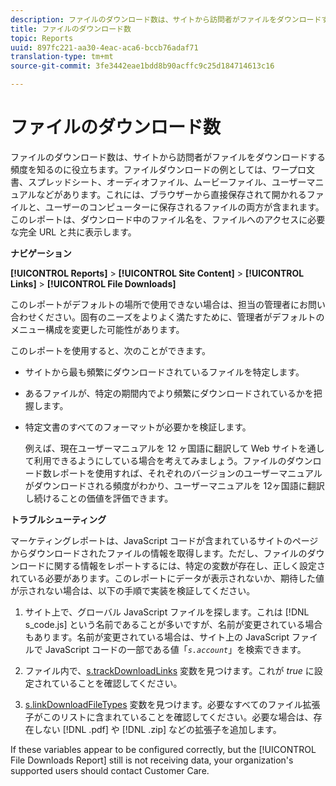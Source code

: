 ```yaml
---
description: ファイルのダウンロード数は、サイトから訪問者がファイルをダウンロードする頻度を知るのに役立ちます。ファイルダウンロードの例としては、ワープロ文書、スプレッドシート、オーディオファイル、ムービーファイル、ユーザーマニュアルなどがあります。これには、ブラウザーから直接保存されて開かれるファイルと、ユーザーのコンピューターに保存されるファイルの両方が含まれます。このレポートは、ダウンロード中のファイル名を、ファイルへのアクセスに必要な完全 URL と共に表示します。
title: ファイルのダウンロード数
topic: Reports
uuid: 897fc221-aa30-4eac-aca6-bccb76adaf71
translation-type: tm+mt
source-git-commit: 3fe3442eae1bdd8b90acffc9c25d184714613c16

---
```



# ファイルのダウンロード数

ファイルのダウンロード数は、サイトから訪問者がファイルをダウンロードする頻度を知るのに役立ちます。ファイルダウンロードの例としては、ワープロ文書、スプレッドシート、オーディオファイル、ムービーファイル、ユーザーマニュアルなどがあります。これには、ブラウザーから直接保存されて開かれるファイルと、ユーザーのコンピューターに保存されるファイルの両方が含まれます。このレポートは、ダウンロード中のファイル名を、ファイルへのアクセスに必要な完全 URL と共に表示します。

**ナビゲーション**

**[!UICONTROL Reports]** > **[!UICONTROL Site Content]** > **[!UICONTROL Links]** > **[!UICONTROL File Downloads]**

このレポートがデフォルトの場所で使用できない場合は、担当の管理者にお問い合わせください。固有のニーズをよりよく満たすために、管理者がデフォルトのメニュー構成を変更した可能性があります。

このレポートを使用すると、次のことができます。

* サイトから最も頻繁にダウンロードされているファイルを特定します。
* あるファイルが、特定の期間内でより頻繁にダウンロードされているかを把握します。
* 特定文書のすべてのフォーマットが必要かを検証します。

   例えば、現在ユーザーマニュアルを 12 ヶ国語に翻訳して Web サイトを通して利用できるようにしている場合を考えてみましょう。ファイルのダウンロード数レポートを使用すれば、それぞれのバージョンのユーザーマニュアルがダウンロードされる頻度がわかり、ユーザーマニュアルを 12ヶ国語に翻訳し続けることの価値を評価できます。

**トラブルシューティング**

マーケティングレポートは、JavaScript コードが含まれているサイトのページからダウンロードされたファイルの情報を取得します。ただし、ファイルのダウンロードに関する情報をレポートするには、特定の変数が存在し、正しく設定されている必要があります。このレポートにデータが表示されないか、期待した値が示されない場合は、以下の手順で実装を検証してください。

1. サイト上で、グローバル JavaScript ファイルを探します。これは [!DNL s_code.js] という名前であることが多いですが、名前が変更されている場合もあります。名前が変更されている場合は、サイト上の JavaScript ファイルで JavaScript コードの一部である値「*`s.account`*」を検索できます。

1. ファイル内で、[s.trackDownloadLinks](https://docs.adobe.com/content/help/ja-JP/analytics/implementation/vars/config-vars/trackdownloadlinks.html) 変数を見つけます。これが *true* に設定されていることを確認してください。

1. [s.linkDownloadFileTypes](https://docs.adobe.com/content/help/ja-JP/analytics/implementation/vars/config-vars/linkdownloadfiletypes.html) 変数を見つけます。必要なすべてのファイル拡張子がこのリストに含まれていることを確認してください。必要な場合は、存在しない [!DNL .pdf] や [!DNL .zip] などの拡張子を追加します。

If these variables appear to be configured correctly, but the [!UICONTROL File Downloads Report] still is not receiving data, your organization&#39;s supported users should contact Customer Care.
